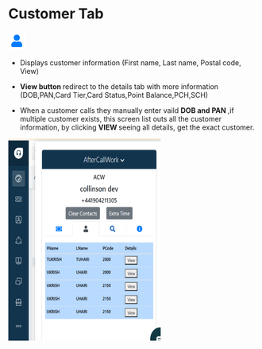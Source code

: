 # Customer Tab
![customer](./../images/customericon.png)


<!-- # Overview 
 It have customer informations and also have the view button that
  redirect to the details tab -->
<!-- # Description -->

  <!--  -->
  - Displays customer information (First name, Last name, Postal code, View)

    

  - <b> View button </b> redirect to the details tab with more information (DOB,PAN,Card Tier,Card Status,Point Balance,PCH,SCH)
  - When a customer calls they manually enter vaild <b> DOB and PAN </b>,if multiple customer exists, this screen list outs all the customer information, by clicking <b> VIEW </b> seeing all details, get the exact customer.
  

<!-- 
  - Customer details tab -->

  ![customer](./images/customer1.png)
  
  <!-- - If no details found Agents can search customer details manually
 
   ![customer](./images/manualsearch.png)
 -->
